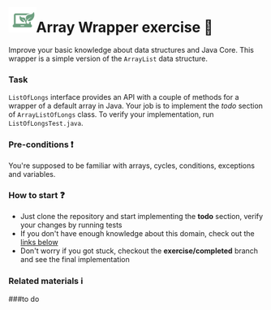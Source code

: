 # <img src="https://raw.githubusercontent.com/bobocode-projects/resources/master/image/logo_transparent_background.png" height=50/>Array Wrapper exercise :muscle:
Improve your basic knowledge about data structures and Java Core. 
This wrapper is a simple version of the `ArrayList` data structure. 
### Task
`ListOfLongs` interface provides an API with a couple of methods for a wrapper of a default array in Java. Your job is to implement the *todo* section of `ArrayListOfLongs` class. 
To verify your implementation, run `ListOfLongsTest.java`.
 
### Pre-conditions :heavy_exclamation_mark:
You're supposed to be familiar with arrays, cycles, conditions, exceptions and variables.

### How to start :question:
* Just clone the repository and start implementing the **todo** section, verify your changes by running tests
* If you don't have enough knowledge about this domain, check out the [links below](#related-materials-information_source)
* Don't worry if you got stuck, checkout the **exercise/completed** branch and see the final implementation
 
### Related materials :information_source:
 ###to do